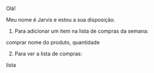 Olá!

Meu nome é Jarvis e estou a sua disposição.

1) Para adicionar um item na lista de compras da semana:

comprar nome do produto, quantidade

2) Para ver a lista de compras:

lista
